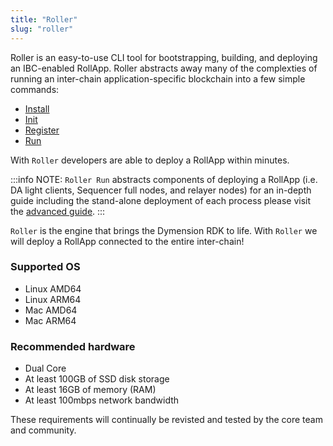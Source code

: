 ```yaml
---
title: "Roller"
slug: "roller"
---
```


Roller is an easy-to-use CLI tool for bootstrapping, building, and deploying an IBC-enabled RollApp. Roller abstracts away many of the complexties of running an inter-chain application-specific blockchain into a few simple commands:

-   [Install](/docs/build/quick-start/roller-quick/install.md)
-   [Init](/docs/build/quick-start/roller-quick/initialize.mdx)
-   [Register](/docs/build/quick-start/roller-quick/register.md)
-   [Run](/docs/build/quick-start/roller-quick/run.md)

With `Roller` developers are able to deploy a RollApp within minutes.

:::info NOTE:
`Roller Run` abstracts components of deploying a RollApp (i.e. DA light clients, Sequencer full nodes, and relayer nodes) for an in-depth guide including the stand-alone deployment of each process please visit the [advanced guide](/docs/build/adv-guide/roller-adv/da-light-client.md).
:::

`Roller` is the engine that brings the Dymension RDK to life. With `Roller` we will deploy a RollApp connected to the entire inter-chain!

### Supported OS

-   Linux AMD64
-   Linux ARM64
-   Mac AMD64
-   Mac ARM64

### Recommended hardware

-   Dual Core
-   At least 100GB of SSD disk storage
-   At least 16GB of memory (RAM)
-   At least 100mbps network bandwidth

These requirements will continually be revisted and tested by the core team and community.
